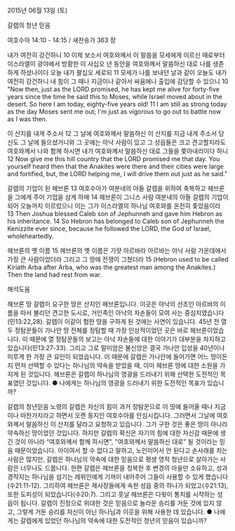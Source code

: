 2015년 06월 13일 (토)

갈렙의 청년 믿음



여호수아 14:10 - 14:15 / 새찬송가 363 장


내가 여전히 강건하니 
10 이제 보소서 여호와께서 이 말씀을 모세에게 이르신 때로부터 이스라엘이 광야에서 방황한 이 사십오 년 동안을 여호와께서 말씀하신 대로 나를 생존하게 하셨나이다 오늘 내가 팔십오 세로되 11 모세가 나를 보내던 날과 같이 오늘도 내가 여전히 강건하니 내 힘이 그 때나 지금이나 같아서 싸움에나 출입에 감당할 수 있으니 
10 "Now then, just as the LORD promised, he has kept me alive for forty-five years since the time he said this to Moses, while Israel moved about in the desert. So here I am today, eighty-five years old! 
11 I am still as strong today as the day Moses sent me out; I'm just as vigorous to go out to battle now as I was then. 

이 산지를 내게 주소서
12 그 날에 여호와께서 말씀하신 이 산지를 지금 내게 주소서 당신도 그 날에 들으셨거니와 그 곳에는 아낙 사람이 있고 그 성읍들은 크고 견고할지라도 여호와께서 나와 함께 하시면 내가 여호와께서 말씀하신 대로 그들을 쫓아내리이다 하니 
12 Now give me this hill country that the LORD promised me that day. You yourself heard then that the Anakites were there and their cities were large and fortified, but, the LORD helping me, I will drive them out just as he said." 




갈렙의 기업이 된 헤브론
13 여호수아가 여분네의 아들 갈렙을 위하여 축복하고 헤브론을 그에게 주어 기업을 삼게 하매 14 헤브론이 그니스 사람 여분네의 아들 갈렙의 기업이 되어 오늘까지 이르렀으니 이는 그가 이스라엘의 하나님 여호와를 온전히 좇았음이라
13 Then Joshua blessed Caleb son of Jephunneh and gave him Hebron as his inheritance. 14 So Hebron has belonged to Caleb son of Jephunneh the Kenizzite ever since, because he followed the LORD, the God of Israel, wholeheartedly. 

헤브론의 옛 이름
15 헤브론의 옛 이름은 기럇 아르바라 아르바는 아낙 사람 가운데에서 가장 큰 사람이었더라 그리고 그 땅에 전쟁이 그쳤더라 
15 (Hebron used to be called Kiriath Arba after Arba, who was the greatest man among the Anakites.) Then the land had rest from war.

해석도움





헤브론 땅
갈렙이 요구한 땅은 산지인 헤브론입니다. 이곳은 아낙의 선조인 아르바의 이름을 따서 불리던 견고한 도시로, 거인족인 아낙의 자손들이 모여 사는 중심지였습니다(민13:22,28). 갈렙이 이같이 험한 땅을 구하게 된 것에는 사연이 있습니다. 45년 전 열두 정탐꾼들이 가나안 땅 전체를 정탐할 때 가장 인상적이었던 곳은 바로 헤브론이었습니다. 이 때문에 열 정탐꾼들의 보고는 아낙 자손들에 대한 이야기가 대부분을 차지하고 있습니다(민13:27-33). 그리고 그로 말미암은 불신앙은 결국 가나안 입성을 40년이나 미루게 한 가장 큰 요인이 되었습니다. 이 때문에 갈렙은 가나안에 들어가면 어느 땅이든지 먼저 선택할 수 있다는 하나님의 약속을 받았을 때, 이미 헤브론 땅에 대한 소원을 가지게 된 것입니다. 헤브론은 갈렙이 하나님의 영광을 드러내기 위해 선택한 도전적인 목표였던 것입니다.
● 나에게는 하나님의 영광을 드러내기 위한 도전적인 목표가 있습니까?


갈렙의 청년믿음
노령의 갈렙은 자신의 힘이 과거 정탐꾼으로 이 땅에 들어올 때나 지금이나 마찬가지라고 하면서 오랜 동지인 여호수아를 안심시킵니다. 그러면서 그날에 여호와께서 말씀하신 이 산지를 달라고 요청하고 있습니다. 그가 구한 것은 좋은 땅이 아니라 약속하신 땅이었던 것입니다. 하지만 갈렙의 확신은 자기의 힘에 대한 자신감 때문에 생긴 것이 아니라 “여호와께서 함께 하시면", "여호와께서 말씀하신 대로” 될 것이라는 믿음 때문이었습니다. 아이여서 할 수 없다고 말하고, 노인이어서 안 된다고 손사래를 치는 사람은 많지만, 갈렙은 하나님의 약속에 대한 믿음으로 평생 영적 청년으로 살아가는 사람은 너무나도 드뭅니다. 한편 갈렙은 헤브론을 정복한 후 변경의 마을만 소유하고, 성과 경작지는 하나님을 섬기는 레위인에게 기꺼이 내어주어 그들이 사용할 수 있게 했습니다(수21:11-12). 그리하여 헤브론은 제사장들에게 속한 성읍 중의 하나가 되었고(수21:13), 또한 도피성이 되었습니다(수20:7). 그리고 훗날 헤브론은 다윗이 통치를 시작하는 성읍이 됩니다. 갈렙이 진정으로 위대한 것은 믿음으로 놀라운 승리를 거둔 것에 있지 않고, 그렇게 거둔 승리를 자신이 아닌 하나님과 이웃을 위해 사용한 데 있습니다.
●  나에게는 갈렙에게 있었던 하나님의 약속에 대한 도전적인 청년의 믿음이 있습니까?